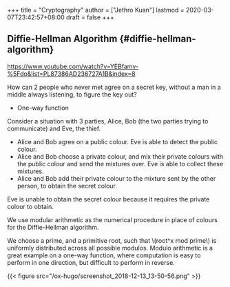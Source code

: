 +++
title = "Cryptography"
author = ["Jethro Kuan"]
lastmod = 2020-03-07T23:42:57+08:00
draft = false
+++

## Diffie-Hellman Algorithm {#diffie-hellman-algorithm}

<https://www.youtube.com/watch?v=YEBfamv-%5Fdo&list=PL87386AD236727A1B&index=8>

How can 2 people who never met agree on a secret key, without a man in
a middle always listening, to figure the key out?

-   One-way function

Consider a situation with 3 parties, Alice, Bob (the two parties
trying to communicate) and Eve, the thief.

-   Alice and Bob agree on a public colour. Eve is able to detect the
    public colour.
-   Alice and Bob choose a private colour, and mix their private colours
    with the public colour and send the mixtures over. Eve is able to
    collect these mixtures.
-   Alice and Bob add their private colour to the mixture sent by the
    other person, to obtain the secret colour.

Eve is unable to obtain the secret colour because it requires the
private colour to obtain.

We use modular arithmetic as the numerical procedure in place of
colours for the Diffie-Hellman algorithm.

We choose a prime, and a primitive root, such that \\(root^x mod prime\\)
is uniformly distributed across all possible modulos. Modulo
arithmetic is a great example on a one-way function, where computation
is easy to perform in one direction, but difficult to perform in reverse.

{{< figure src="/ox-hugo/screenshot_2018-12-13_13-50-56.png" >}}
